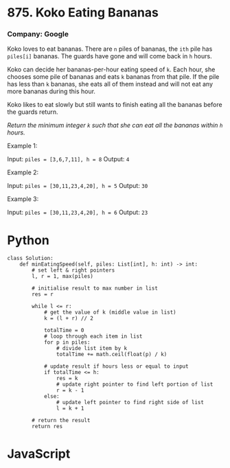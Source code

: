 # 875. Koko Eating Bananas
### Company: Google

Koko loves to eat bananas. There are `n` piles of bananas, the `ith` pile has `piles[i]` bananas. The guards have gone and will come back in `h` hours.

Koko can decide her bananas-per-hour eating speed of `k`. Each hour, she chooses some pile of bananas and eats `k` bananas from that pile. If the pile has less than `k` bananas, she eats all of them instead and will not eat any more bananas during this hour.

Koko likes to eat slowly but still wants to finish eating all the bananas before the guards return.

*Return the minimum integer `k` such that she can eat all the bananas within `h` hours.*

 

Example 1:

Input: `piles = [3,6,7,11], h = 8`
Output: `4`

Example 2:

Input: `piles = [30,11,23,4,20], h = 5`
Output: `30`

Example 3:

Input: `piles = [30,11,23,4,20], h = 6`
Output: `23`

# Python
```
class Solution:
    def minEatingSpeed(self, piles: List[int], h: int) -> int:
        # set left & right pointers
        l, r = 1, max(piles)

        # initialise result to max number in list
        res = r

        while l <= r:
            # get the value of k (middle value in list)
            k = (l + r) // 2

            totalTime = 0
            # loop through each item in list
            for p in piles:
                # divide list item by k
                totalTime += math.ceil(float(p) / k)

            # update result if hours less or equal to input
            if totalTime <= h:
                res = k
                # update right pointer to find left portion of list
                r = k - 1
            else:
                # update left pointer to find right side of list
                l = k + 1
        
        # return the result
        return res
```

# JavaScript
```
```